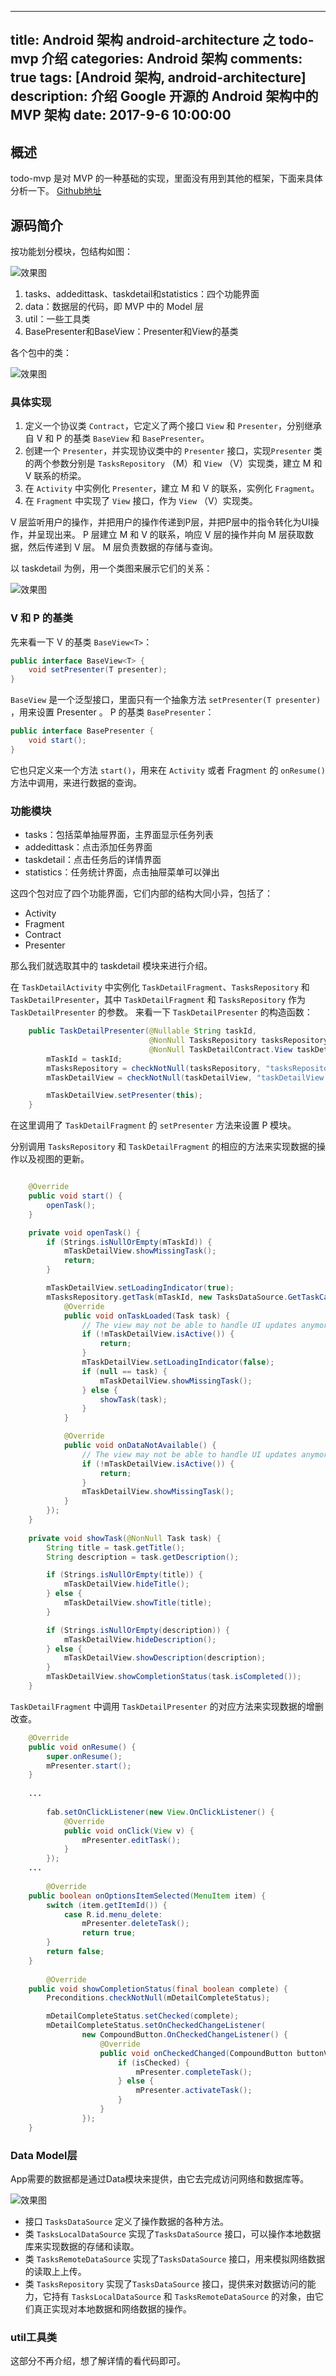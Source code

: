 
---
title: Android 架构 android-architecture 之 todo-mvp 介绍
categories: Android 架构
comments: true
tags: [Android 架构, android-architecture]
description: 介绍 Google 开源的 Android 架构中的 MVP 架构
date: 2017-9-6 10:00:00
---

## 概述

todo-mvp 是对 MVP 的一种基础的实现，里面没有用到其他的框架，下面来具体分析一下。
[Github地址](https://github.com/googlesamples/android-architecture/tree/todo-mvp/)

## 源码简介

按功能划分模块，包结构如图：

![效果图](/images/android-architecture-google-mvp-basic/image1.png)

 1. tasks、addedittask、taskdetail和statistics：四个功能界面
 2. data：数据层的代码，即 MVP 中的 Model 层
 3. util：一些工具类
 4. BasePresenter和BaseView：Presenter和View的基类

各个包中的类：

![效果图](/images/android-architecture-google-mvp-basic/image2.png)

### 具体实现

 1. 定义一个协议类 `Contract`，它定义了两个接口 `View` 和 `Presenter`，分别继承自 V 和 P 的基类 `BaseView` 和 `BasePresenter`。
 2. 创建一个 `Presenter`，并实现协议类中的 `Presenter` 接口，实现`Presenter` 类的两个参数分别是 `TasksRepository` （M）和 `View` （V）实现类，建立 M 和 V 联系的桥梁。
 3. 在 `Activity` 中实例化 `Presenter`，建立 M 和 V 的联系，实例化 `Fragment`。
 4. 在 `Fragment` 中实现了 `View` 接口，作为 `View` （V）实现类。

V 层监听用户的操作，并把用户的操作传递到P层，并把P层中的指令转化为UI操作，并呈现出来。
P 层建立 M 和 V 的联系，响应 V 层的操作并向 M 层获取数据，然后传递到 V 层。 
M 层负责数据的存储与查询。

以 taskdetail 为例，用一个类图来展示它们的关系：

![效果图](http://www.plantuml.com/plantuml/svg/XLHBJiCm4Dtx55PNYL1xWYugg92Gg5JHgdjZ3wr5OaVsj1M2xhW5Kk_0XWqIjw5S0pjfVeQqMJbltlER6OyziiWChjE4p2KcG7kJnVIm_pZiNt_UFx_Vldg4I8LW7XW7EcVsqOuPifbU6mw4a4jcOI5XIuSl_NuU7mCocLnfXOPn7FWWwS2TQ31eYAuDMwQWa9IBSDUAaFjE3LZmkNMQLmnoAXYcKQj8K73Dj7UGQIjHcwSZgmRei9NDoIIADdJm6vsl-lnCBgW5h4ZHd6RbEYQxK5CNcGlzMKS1hIihBzXeARpThMP2gkMD4f8pLsDqhtK2J577bXk8A-fARoVIMiVrsqOnzLyPNKa1-PH5BK41pT0u5KN_4pSLOx3So0obLcrTCt1KYnewNsMxD_cs82GMYPU8W0GGsXZNQVONpLl1AjIvyuHP-y_uEh_JuqhJUWZE77VeqIog7uugJSFPxRop1RK8v7TuHqQWX7ieVW40)

### V 和 P 的基类

先来看一下 V 的基类 `BaseView<T>`：
```java
public interface BaseView<T> {
    void setPresenter(T presenter);
}
```

`BaseView` 是一个泛型接口，里面只有一个抽象方法 `setPresenter(T presenter)` ，用来设置 Presenter 。
P 的基类 `BasePresenter`：

```java
public interface BasePresenter {
    void start();
}
```

它也只定义来一个方法 `start()`，用来在 `Activity` 或者 Fragm`ent` 的 `onResume()` 方法中调用，来进行数据的查询。

### 功能模块

 - tasks：包括菜单抽屉界面，主界面显示任务列表
 - addedittask：点击添加任务界面
 - taskdetail：点击任务后的详情界面
 - statistics：任务统计界面，点击抽屉菜单可以弹出

这四个包对应了四个功能界面，它们内部的结构大同小异，包括了：

 - Activity
 - Fragment
 - Contract
 - Presenter

那么我们就选取其中的 taskdetail 模块来进行介绍。

在 `TaskDetailActivity` 中实例化 `TaskDetailFragment`、`TasksRepository` 和 `TaskDetailPresenter`，其中 `TaskDetailFragment` 和 `TasksRepository` 作为 `TaskDetailPresenter` 的参数。
来看一下 `TaskDetailPresenter` 的构造函数：

```java
    public TaskDetailPresenter(@Nullable String taskId,
                               @NonNull TasksRepository tasksRepository,
                               @NonNull TaskDetailContract.View taskDetailView) {
        mTaskId = taskId;
        mTasksRepository = checkNotNull(tasksRepository, "tasksRepository cannot be null!");
        mTaskDetailView = checkNotNull(taskDetailView, "taskDetailView cannot be null!");

        mTaskDetailView.setPresenter(this);
    }
```

在这里调用了 `TaskDetailFragment` 的 `setPresenter` 方法来设置 P 模块。

分别调用 `TasksRepository`  和 `TaskDetailFragment` 的相应的方法来实现数据的操作以及视图的更新。

```java

    @Override
    public void start() {
        openTask();
    }

    private void openTask() {
        if (Strings.isNullOrEmpty(mTaskId)) {
            mTaskDetailView.showMissingTask();
            return;
        }

        mTaskDetailView.setLoadingIndicator(true);
        mTasksRepository.getTask(mTaskId, new TasksDataSource.GetTaskCallback() {
            @Override
            public void onTaskLoaded(Task task) {
                // The view may not be able to handle UI updates anymore
                if (!mTaskDetailView.isActive()) {
                    return;
                }
                mTaskDetailView.setLoadingIndicator(false);
                if (null == task) {
                    mTaskDetailView.showMissingTask();
                } else {
                    showTask(task);
                }
            }

            @Override
            public void onDataNotAvailable() {
                // The view may not be able to handle UI updates anymore
                if (!mTaskDetailView.isActive()) {
                    return;
                }
                mTaskDetailView.showMissingTask();
            }
        });
    }
    
    private void showTask(@NonNull Task task) {
        String title = task.getTitle();
        String description = task.getDescription();

        if (Strings.isNullOrEmpty(title)) {
            mTaskDetailView.hideTitle();
        } else {
            mTaskDetailView.showTitle(title);
        }

        if (Strings.isNullOrEmpty(description)) {
            mTaskDetailView.hideDescription();
        } else {
            mTaskDetailView.showDescription(description);
        }
        mTaskDetailView.showCompletionStatus(task.isCompleted());
    }
```

`TaskDetailFragment` 中调用 `TaskDetailPresenter` 的对应方法来实现数据的增删改查。

```java
    @Override
    public void onResume() {
        super.onResume();
        mPresenter.start();
    }
    
    ...
    
        fab.setOnClickListener(new View.OnClickListener() {
            @Override
            public void onClick(View v) {
                mPresenter.editTask();
            }
        });
    ...
    
        @Override
    public boolean onOptionsItemSelected(MenuItem item) {
        switch (item.getItemId()) {
            case R.id.menu_delete:
                mPresenter.deleteTask();
                return true;
        }
        return false;
    }
    
        @Override
    public void showCompletionStatus(final boolean complete) {
        Preconditions.checkNotNull(mDetailCompleteStatus);

        mDetailCompleteStatus.setChecked(complete);
        mDetailCompleteStatus.setOnCheckedChangeListener(
                new CompoundButton.OnCheckedChangeListener() {
                    @Override
                    public void onCheckedChanged(CompoundButton buttonView, boolean isChecked) {
                        if (isChecked) {
                            mPresenter.completeTask();
                        } else {
                            mPresenter.activateTask();
                        }
                    }
                });
    }
```
### Data Model层

App需要的数据都是通过Data模块来提供，由它去完成访问网络和数据库等。

![效果图](http://www.plantuml.com/plantuml/svg/dPB1IWCn48RlUOhGKqNR9-XXfO88RH5Rl8_9j0sTtPHaTa7KcsyXz1syU15y6-jh6BVhrYvn1M_9Fr--6S8adi5ndfAO6IQKdV7rvNRpijqyZgr6-dX-VNzwwmWn0x_oPy0mjRbJA0Vt_Ruimv5LGFjA2tc5Q-iDMtVR2gMMyOUlwjre8mUzNjpQ54H9OJ96DuTGRevo9uxb0hcCkyd4PfESI8uiw38Q0j4Dg9LKrU4ey8Kr-llH_isKdSaMaaDueKzadP_lmDzD7WeyL7tTIb7DA9kk2VcVtC5eDGkAJG5_E-DStAa8mGsh8NPVsAsB3kSE_RAHXhqBx2bHD6zj-Y0Ip7HOvqy0)

 - 接口 `TasksDataSource` 定义了操作数据的各种方法。
 - 类 `TasksLocalDataSource` 实现了`TasksDataSource` 接口，可以操作本地数据库来实现数据的存储和读取。 
 - 类 `TasksRemoteDataSource` 实现了`TasksDataSource` 接口，用来模拟网络数据的读取上上传。
 - 类 `TasksRepository` 实现了`TasksDataSource` 接口，提供来对数据访问的能力，它持有 `TasksLocalDataSource` 和 `TasksRemoteDataSource` 的对象，由它们真正实现对本地数据和网络数据的操作。

### util工具类

这部分不再介绍，想了解详情的看代码即可。
